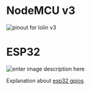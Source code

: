 
# NodeMCU v3 

![pinout for lolin v3](https://i1.wp.com/www.teachmemicro.com/wp-content/uploads/2018/04/NodeMCUv3.0-pinout.jpg?resize=768,507&ssl=1)


# ESP32

![enter image description here](https://components101.com/sites/default/files/component_pin/ESP32-Pinout.png)


Explanation about [esp32 gpios](https://randomnerdtutorials.com/esp32-pinout-reference-gpios/)
<!--stackedit_data:
eyJoaXN0b3J5IjpbMTE5NDQyMzM4NCw0MDY0OTkxODcsLTE4OD
kxOTAzMTgsMTU0NjYwNjQzMSw2NjM5OTA4NF19
-->